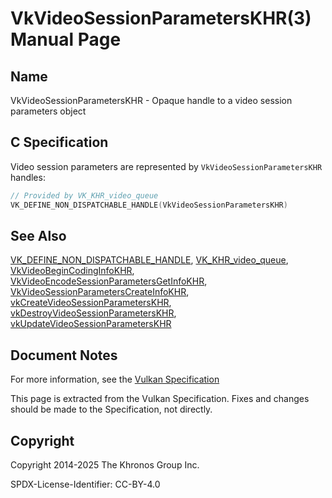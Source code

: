 # VkVideoSessionParametersKHR(3) Manual Page

## Name

VkVideoSessionParametersKHR - Opaque handle to a video session parameters object



## [](#_c_specification)C Specification

Video session parameters are represented by `VkVideoSessionParametersKHR` handles:

```c++
// Provided by VK_KHR_video_queue
VK_DEFINE_NON_DISPATCHABLE_HANDLE(VkVideoSessionParametersKHR)
```

## [](#_see_also)See Also

[VK\_DEFINE\_NON\_DISPATCHABLE\_HANDLE](https://registry.khronos.org/vulkan/specs/latest/man/html/VK_DEFINE_NON_DISPATCHABLE_HANDLE.html), [VK\_KHR\_video\_queue](https://registry.khronos.org/vulkan/specs/latest/man/html/VK_KHR_video_queue.html), [VkVideoBeginCodingInfoKHR](https://registry.khronos.org/vulkan/specs/latest/man/html/VkVideoBeginCodingInfoKHR.html), [VkVideoEncodeSessionParametersGetInfoKHR](https://registry.khronos.org/vulkan/specs/latest/man/html/VkVideoEncodeSessionParametersGetInfoKHR.html), [VkVideoSessionParametersCreateInfoKHR](https://registry.khronos.org/vulkan/specs/latest/man/html/VkVideoSessionParametersCreateInfoKHR.html), [vkCreateVideoSessionParametersKHR](https://registry.khronos.org/vulkan/specs/latest/man/html/vkCreateVideoSessionParametersKHR.html), [vkDestroyVideoSessionParametersKHR](https://registry.khronos.org/vulkan/specs/latest/man/html/vkDestroyVideoSessionParametersKHR.html), [vkUpdateVideoSessionParametersKHR](https://registry.khronos.org/vulkan/specs/latest/man/html/vkUpdateVideoSessionParametersKHR.html)

## [](#_document_notes)Document Notes

For more information, see the [Vulkan Specification](https://registry.khronos.org/vulkan/specs/latest/html/vkspec.html#VkVideoSessionParametersKHR)

This page is extracted from the Vulkan Specification. Fixes and changes should be made to the Specification, not directly.

## [](#_copyright)Copyright

Copyright 2014-2025 The Khronos Group Inc.

SPDX-License-Identifier: CC-BY-4.0